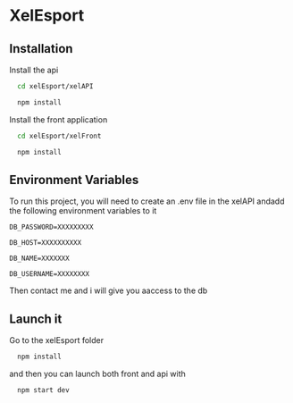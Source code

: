 
# XelEsport




## Installation

Install the api

```bash
  cd xelEsport/xelAPI
```
```bash
  npm install
```
Install the front application

```bash
  cd xelEsport/xelFront
```
```bash
  npm install
```


## Environment Variables

To run this project, you will need to create an .env file in the xelAPI andadd the following environment variables to it


`DB_PASSWORD=XXXXXXXXX`

`DB_HOST=XXXXXXXXXX`

`DB_NAME=XXXXXXX`

`DB_USERNAME=XXXXXXXX`

 Then contact me and i will give you aaccess to the db

## Launch it

Go to the xelEsport folder

```bash
  npm install
```
and then you can launch both front and api with 
```bash
  npm start dev 
```